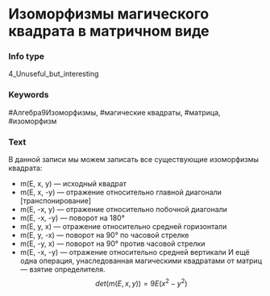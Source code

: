 # Изоморфизмы магического квадрата в матричном виде
### Info type
4_Unuseful_but_interesting
### Keywords
#Алгебра9Изоморфизмы, #магические квадраты, #матрица, #изоморфизм
### Text
В данной записи мы можем записать все существующие изоморфизмы квадрата:
*   m(E, x, y) — исходный квадрат
*   m(E, x, -y) — отражение относительно главной диагонали [транспонирование]
*   m(E, -x, y) — отражение относительно побочной диагонали
*   m(E, -x, -y) — поворот на 180°
*   m(E, y, x) — отражение относительно средней горизонтали
*   m(E, y, -x) — поворот на 90° по часовой стрелке
*   m(E, -y, x) — поворот на 90° против часовой стрелки
*   m(E, -x, -y) — отражение относительно средней вертикали
И ещё одна операция, унаследованная магическими квадратами от матриц — взятие определителя.
$$det(m(E, x, y)) = 9E(x^2 - y^2)$$